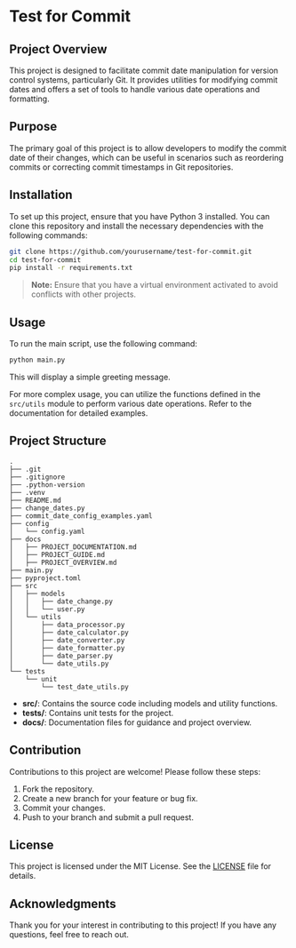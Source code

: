 # Test for Commit

## Project Overview
This project is designed to facilitate commit date manipulation for version control systems, particularly Git. It provides utilities for modifying commit dates and offers a set of tools to handle various date operations and formatting.

## Purpose
The primary goal of this project is to allow developers to modify the commit date of their changes, which can be useful in scenarios such as reordering commits or correcting commit timestamps in Git repositories.

## Installation
To set up this project, ensure that you have Python 3 installed. You can clone this repository and install the necessary dependencies with the following commands:

```bash
git clone https://github.com/yourusername/test-for-commit.git
cd test-for-commit
pip install -r requirements.txt
```

> **Note:** Ensure that you have a virtual environment activated to avoid conflicts with other projects.

## Usage
To run the main script, use the following command:

```bash
python main.py
```
This will display a simple greeting message. 

For more complex usage, you can utilize the functions defined in the `src/utils` module to perform various date operations. Refer to the documentation for detailed examples.

## Project Structure
```
.
├── .git
├── .gitignore
├── .python-version
├── .venv
├── README.md
├── change_dates.py
├── commit_date_config_examples.yaml
├── config
│   └── config.yaml
├── docs
│   ├── PROJECT_DOCUMENTATION.md
│   ├── PROJECT_GUIDE.md
│   ├── PROJECT_OVERVIEW.md
├── main.py
├── pyproject.toml
├── src
│   ├── models
│   │   ├── date_change.py
│   │   └── user.py
│   └── utils
│       ├── data_processor.py
│       ├── date_calculator.py
│       ├── date_converter.py
│       ├── date_formatter.py
│       ├── date_parser.py
│       └── date_utils.py
└── tests
    └── unit
        └── test_date_utils.py
```
- **src/**: Contains the source code including models and utility functions.
- **tests/**: Contains unit tests for the project.
- **docs/**: Documentation files for guidance and project overview.

## Contribution
Contributions to this project are welcome! Please follow these steps:
1. Fork the repository.
2. Create a new branch for your feature or bug fix.
3. Commit your changes.
4. Push to your branch and submit a pull request.

## License
This project is licensed under the MIT License. See the [LICENSE](LICENSE) file for details.

## Acknowledgments
Thank you for your interest in contributing to this project! If you have any questions, feel free to reach out.
